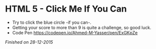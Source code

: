 # HTML 5 - Click Me If You Can

- Try to click the blue circle -if you can-.
- Getting your score to more than 9 is quite a challenge, so good luck.
- Code Pen https://codepen.io/Ahmed-M-Yasser/pen/ExGKpZe

*Finished on 28-12-2015*
